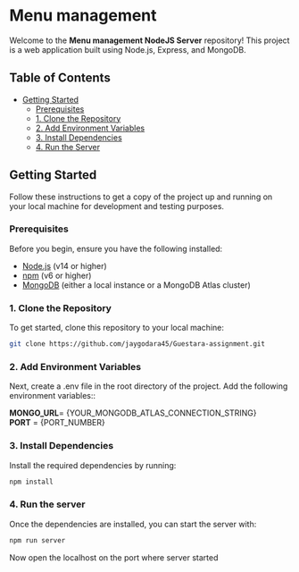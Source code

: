 # Menu management 

Welcome to the **Menu management NodeJS Server** repository! This project is a web application built using Node.js, Express, and MongoDB.

## Table of Contents

- [Getting Started](#getting-started)
  - [Prerequisites](#prerequisites)
  - [1. Clone the Repository](#1-clone-the-repository)
  - [2. Add Environment Variables](#2-add-environment-variables)
  - [3. Install Dependencies](#3-install-dependencies)
  - [4. Run the Server](#4-run-the-server)


## Getting Started

Follow these instructions to get a copy of the project up and running on your local machine for development and testing purposes.

### Prerequisites

Before you begin, ensure you have the following installed:

- [Node.js](https://nodejs.org/) (v14 or higher)
- [npm](https://www.npmjs.com/) (v6 or higher)
- [MongoDB](https://www.mongodb.com/) (either a local instance or a MongoDB Atlas cluster)

### 1. Clone the Repository

To get started, clone this repository to your local machine:

```bash
git clone https://github.com/jaygodara45/Guestara-assignment.git
```

### 2. Add Environment Variables

Next, create a .env file in the root directory of the project. Add the following environment variables::

**MONGO_URL**= {YOUR_MONGODB_ATLAS_CONNECTION_STRING}  
**PORT** = {PORT_NUMBER}  

### 3. Install Dependencies  

Install the required dependencies by running:  

```bash
npm install
```

### 4. Run the server

Once the dependencies are installed, you can start the server with:

```bash
npm run server
```
Now open the localhost on the port where server started
